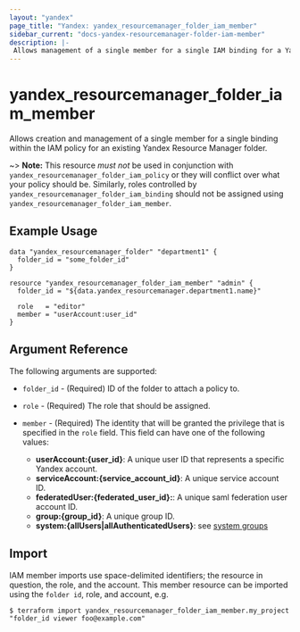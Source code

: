```yaml
---
layout: "yandex"
page_title: "Yandex: yandex_resourcemanager_folder_iam_member"
sidebar_current: "docs-yandex-resourcemanager-folder-iam-member"
description: |-
 Allows management of a single member for a single IAM binding for a Yandex Resource Manager folder.
---
```


# yandex\_resourcemanager\_folder\_iam\_member

Allows creation and management of a single member for a single binding within
the IAM policy for an existing Yandex Resource Manager folder.

~> **Note:** This resource _must not_ be used in conjunction with
   `yandex_resourcemanager_folder_iam_policy` or they will conflict over what your policy should be. Similarly, roles controlled by `yandex_resourcemanager_folder_iam_binding`
   should not be assigned using `yandex_resourcemanager_folder_iam_member`.

## Example Usage

```hcl
data "yandex_resourcemanager_folder" "department1" {
  folder_id = "some_folder_id"
}

resource "yandex_resourcemanager_folder_iam_member" "admin" {
  folder_id = "${data.yandex_resourcemanager.department1.name}"

  role   = "editor"
  member = "userAccount:user_id"
}
```

## Argument Reference

The following arguments are supported:

* `folder_id` - (Required) ID of the folder to attach a policy to.

* `role` - (Required) The role that should be assigned.

* `member` - (Required) The identity that will be granted the privilege that is specified in the `role` field.
  This field can have one of the following values:
  * **userAccount:{user_id}**: A unique user ID that represents a specific Yandex account.
  * **serviceAccount:{service_account_id}**: A unique service account ID.
  * **federatedUser:{federated_user_id}:**: A unique saml federation user account ID.
  * **group:{group_id}**: A unique group ID.
  * **system:{allUsers|allAuthenticatedUsers}**: see [system groups](https://cloud.yandex.com/docs/iam/concepts/access-control/system-group)
## Import

IAM member imports use space-delimited identifiers; the resource in question, the role, and the account.
This member resource can be imported using the `folder id`, role, and account, e.g.

```
$ terraform import yandex_resourcemanager_folder_iam_member.my_project "folder_id viewer foo@example.com"
```
